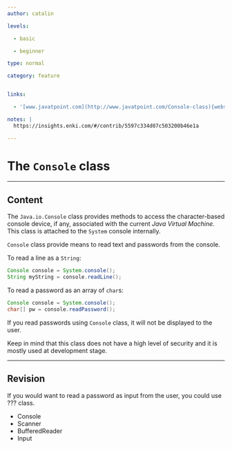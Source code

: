 ```yaml
---
author: catalin

levels:

  - basic

  - beginner

type: normal

category: feature


links:

  - '[www.javatpoint.com](http://www.javatpoint.com/Console-class){website}'

notes: |
  https://insights.enki.com/#/contrib/5597c334d07c503200b46e1a

---
```


# The `Console` class

---

## Content

The `Java.io.Console` class provides methods to access the character-based console device, if any, associated with the current _Java Virtual Machine_. This class is attached to the `System` console internally.

`Console` class provide means to read text and passwords from the console.

To read a line as a `String`:

```java
Console console = System.console();
String myString = console.readLine();
```

To read a password as an array of `char`s:

```java
Console console = System.console();
char[] pw = console.readPassword();
```

If you read passwords using `Console` class, it will not be displayed to the user.

Keep in mind that this class does not have a high level of security and it is mostly used at development stage.

---

## Revision

If you would want to read a password as input from the user, you could use ??? class.

- Console
- Scanner
- BufferedReader
- Input
